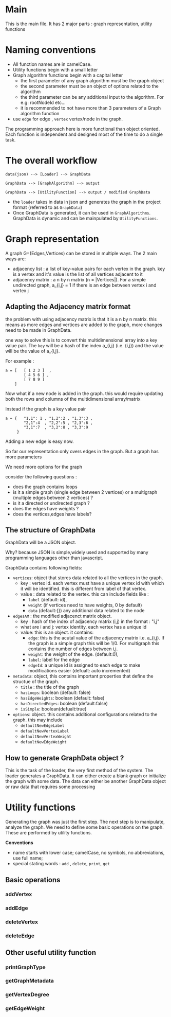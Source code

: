 # Main

This is the main file. It has 2 major parts : graph representation, utility functions 

# Naming conventions 
- All function names are in camelCase. 
- Utility functions begin with a small letter
- Graph algorithm functions begin with a capital letter 
  - the first parameter of any graph algorithm must be the graph object
  - the second parameter must be an object of options related to the algorithm
  - the third parameter can be any additional input to the algorithm. For e.g: rootNodeId etc... 
  - it is recommended to not have more than 3 parameters of a Graph algorithm function  
- use `edge` for edge , `vertex` vertex/node in the graph.  


The programming approach here is more functional than object oriented. Each function is independent and designed most of the time to do a single task.

# The overall workflow

```
data(json) --> [Loader] --> GraphData 

GraphData --> [GraphAlgorithm] --> output
                             
GraphData --> [UtilityFunction] --> output / modified GraphData
```

- the `loader` takes in data in json and generates the graph in the project format (referred to as `GraphData`)
- Once GraphData is generated, it can be used in `GraphAlgorithms`. GraphData is dynamic and can be mainpulated by `UtilityFunctions`. 


# Graph representation

A graph G=(Edges,Vertices) can be stored in multiple ways. The 2 main ways are:
- adjacency list :  a list of key-value pairs for each vertex in the graph. key is a vertex and it's value is the list of all vertices adjacent to it 
- adjacency matrix :  a n by n matrix  (n = |Vertices|). For a simple undirected graph, a_{i,j} = 1 if there is an edge between vertex i and vertex j

## Adapting the Adjacency matrix format 

the problem with using adjacency matrix is that it is a n by n matrix. this means as more edges and vertices are added to the graph, more changes need to be made in GraphData.

one way to solve this is to convert this multidimensional array into a key value pair. 
The `key` will be a hash of the index a_{i,j} (i.e. {i,j}) and the value will be the value of a_{i,j}. 


For example : 
```
a = [   [ 1 2 3 ]  , 
        [ 4 5 6 ] ,
        [ 7 8 9 ]
    ]
```

Now what if a new node is added in the graph. this would require updating both the rows and columns of the multidimensional array/matrix

Instead if the graph is a key value pair

```
a = {   "1,1": 1 , "1,2":2 , "1,3":3 , 
        "2,1":4  , "2,2":5 , "2,3":6 ,
        "3,1":7  , "3,2":8 , "3,3":9
     }
```
Adding a new edge is easy now.

So far our representation only overs edges in the graph. But a graph has more parameters 

We need more options for the graph 

consider the following questions :
- does the graph contains loops 
- is it a simple graph (single edge between 2 vertices) or a multigraph (multiple edges between 2 vertices) ?
- is it a directed or undirected graph ?
- does the edges have weights ?
- does the vertices,edges have labels?

## The structure of GraphData

GraphData will be a JSON object. 

Why? because JSON is simple,widely used and supported by many programming languages other than javascript.  

GraphData contains following fields:
- `vertices`: object that stores data related to all the vertices in the graph.
  - key : vertex id. each vertex must have a unique vertex id with which it will be identified. this is different from label of that vertex. 
  - value : data related to the vertex. this can include fields like :
    - `label` (default: id), 
    - `weight` (if vertices need to have weights, 0 by default)
    - `data` (default:{}) any additional data related to the node 
- `edgesAM` : the modified adjacenct matrix  object.
  - key : hash of the index of adjacency matrix (i,j) in the format : "i,j" 
  - what are i and j: vertex identity. each vertex has a unique id
  - value: this is an object. it contains:
    - `edge`: this is the acutal value of the adjacency matrix i.e. a_{i,j}. If the graph is a simple graph this will be 1/0. For multigraph this contains the number of edges between i,j. 
    - `weight`: the weight of the edge. (default:0),
    - `label`: label for the edge 
    - `edgeId`: a unique id is assigned to each edge to make modifications easier (defualt: auto incremented) 
- `metadata`: object, this contains important properties that define the structue of the graph.
  - `title` : the title of the graph 
  - `hasLoops`: boolean (default: false)
  - `hasEdgeWeights`: boolean (default: false)
  - `hasDirectedEdges`: boolean (default:false)
  - `isSimple`: boolean(defualt:true)
- `options`: object. this contains additional configurations related to the graph. this may include
  - `defaultNewEdgeLabel`
  - `defaultNewVertexLabel`
  - `defaultNewVertexWeight`
  - `defaultNewEdgeWeight`




## How to generate GraphData object ? 

This is the task of the loader, the very first method of the system. The loader generates a GraphData. 
It can either create a blank graph or initialize the graph with some data. 
The data can either be another GraphData object or raw data that requires some processing 

# Utility functions 

Generating the graph was just the first step. The next step is to manipulate, analyze the graph. We need to define some basic operations on the graph. These are performed by utility functions. 

**Conventions**
- name starts with lower case; camelCase, no symbols, no abbreviations, use full name; 
- special stating words : `add` , `delete`, `print`, `get` 

## Basic operations

### addVertex

### addEdge

### deleteVertex

### deleteEdge


## Other useful utility function

### printGraphType 
  
### getGraphMetadata

### getVertexDegree

### getEdgeWeight



